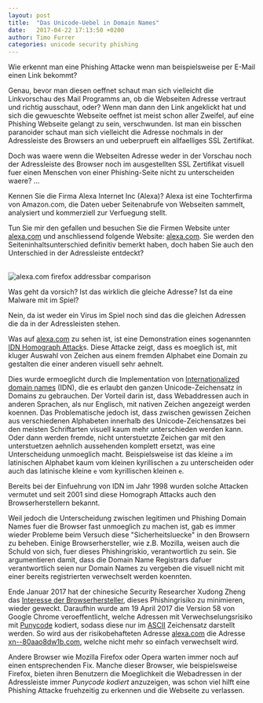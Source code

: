 ```yaml
---
layout: post
title:  "Das Unicode-Uebel in Domain Names"
date:   2017-04-22 17:13:50 +0200
author: Timo Furrer
categories: unicode security phishing
---
```


Wie erkennt man eine Phishing Attacke wenn man beispielsweise per E-Mail einen Link bekommt?

Genau, bevor man diesen oeffnet schaut man sich vielleicht die Linkvorschau des Mail Programms an, ob die Webseiten Adresse vertraut und richtig ausschaut, oder?
Wenn man dann den Link angeklickt hat und sich die gewueschte Webseite oeffnet ist meist schon aller Zweifel, auf eine Phishing Webseite gelangt zu sein, verschwunden.
Ist man ein bisschen paranoider schaut man sich vielleicht die Adresse nochmals in der Adressleiste des Browsers an und ueberprueft ein allfaelliges SSL Zertifikat.

Doch was waere wenn die Webseiten Adresse weder in der Vorschau noch der Adressleiste des Browser noch im ausgestellten SSL Zertifikat visuell fuer einen Menschen von einer Phishing-Seite nicht zu unterscheiden waere? ...

Kennen Sie die Firma Alexa Internet Inc (Alexa)? Alexa ist eine Tochterfirma von Amazon.com, die Daten ueber Seitenabrufe von Webseiten
sammelt, analysiert und kommerziell zur Verfuegung stellt.

Tun Sie mir den gefallen und besuchen Sie die Firmen Website unter [alexa.com] und anschliessend folgende Website: [alexa.com](http://www.аӏеха.com).
Sie werden den Seiteninhaltsunterschied definitiv bemerkt haben, doch haben Sie auch den Unterschied in der Adressleiste entdeckt?

<br>
<img src="https://raw.githubusercontent.com/timofurrer/idn-homograph-attack/master/results/alexa.com_addressbar_comparison.png?token=AA9ifICxTXqP6qtDp-DspmjbFTZaPMxaks5ZBgcEwA%3D%3D" alt="alexa.com firefox addressbar comparison" class="img-responsive center-block img-thumbnail shadow-block">
<br>

Was geht da vorsich? Ist das wirklich die gleiche Adresse? Ist da eine Malware mit im Spiel?

Nein, da ist weder ein Virus im Spiel noch sind das die gleichen Adressen die da in der Adressleisten stehen.

Was auf [alexa.com](http://аӏеха.com) zu sehen ist, ist eine Demonstration eines sogenannten [IDN Homograph Attack]s.
Diese Attacke zeigt, dass es moeglich ist, mit kluger Auswahl von Zeichen aus einem fremden Alphabet eine Domain zu gestalten die einer anderen visuell sehr aehnelt.

Dies wurde ermoeglicht durch die Implementation von [Internationalized domain names] \(IDN), die es erlaubt den ganzen Unicode-Zeichensatz in Domains zu gebrauchen.
Der Vorteil darin ist, dass Webaddressen auch in anderen Sprachen, als nur Englisch, mit nativen Zeichen angezeigt werden koennen.
Das Problematische jedoch ist, dass zwischen gewissen Zeichen aus verschiedenen Alphabeten innerhalb des Unicode-Zeichensatzes bei den meisten Schriftarten visuell kaum mehr unterschieden werden kann.
Oder dann werden fremde, nicht unterstuetzte Zeichen gar mit den unterstuetzen aehnlich aussehenden komplett ersetzt, was eine Unterscheidung unmoeglich macht.
Beispielsweise ist das kleine `a` im latinischen Alphabet kaum vom kleinen kyrillischen `а` zu unterscheiden oder auch das latinische kleine `e` vom kyrillischen kleinen `е`.

Bereits bei der Einfuehrung von IDN im Jahr 1998 wurden solche Attacken vermutet und seit 2001 sind diese Homograph Attacks auch den Browserherstellern bekannt.

Weil jedoch die Unterscheidung zwischen legitimen und Phishing Domain Names fuer die Browser fast unmoeglich zu machen ist, gab es immer wieder Probleme beim Versuch
diese "Sicherheitsluecke" in den Browsern zu beheben. Einige Browserhersteller, wie z.B. Mozilla, weisen auch die Schuld von sich, fuer dieses Phishingriskio, verantwortlich zu sein.
Sie argumentieren damit, dass die Domain Name Registrars dafuer verantwortlich seien nur Domain Names zu vergeben die visuell nicht mit einer bereits registrierten verwechselt werden koennten.

Ende Januar 2017 hat der chinesiche Security Researcher Xudong Zheng das [Interesse der Browserhersteller], dieses Phishingrisiko zu minimieren, wieder geweckt.
Daraufhin wurde am 19 April 2017 die Version 58 von Google Chrome veroeffentlicht, welche Adressen mit Verwechselungsrisiko mit [Punycode] kodiert, sodass diese nur im [ASCII] Zeichensatz darstellt werden.
So wird aus der risikobehafteten Adresse [alexa.com](http://www.аӏеха.com) die Adresse [xn--80aao8dw1b.com](http://xn--80aao8dw1b.com), welche nicht mehr so einfach verwechselt wird.

Andere Browser wie Mozilla Firefox oder Opera warten immer noch auf einen entsprechenden Fix.
Manche dieser Browser, wie beispielsweise Firefox, bieten ihren Benutzern die Moeglichkeit die Webadressen in der Adressleiste immer *Punycode kodiert* anzuzeigen,
was schon viel hilft eine Phishing Attacke fruehzeitig zu erkennen und die Webseite zu verlassen.

[alexa.com]: http://alexa.com
[аӏеха.com]: http://аӏеха.com
[IDN Homograph Attack]: https://en.wikipedia.org/wiki/IDN_homograph_attack
[Internationalized domain names]: https://en.wikipedia.org/wiki/Internationalized_domain_name
[Interesse der Browserhersteller]: https://bugs.chromium.org/p/chromium/issues/detail?id=683314
[Punycode]: https://de.wikipedia.org/wiki/Punycode
[ASCII]: https://de.wikipedia.org/wiki/American_Standard_Code_for_Information_Interchange
[opera.com xxx]: https://орега.com
[php.net xxx]: http://рһр.net



